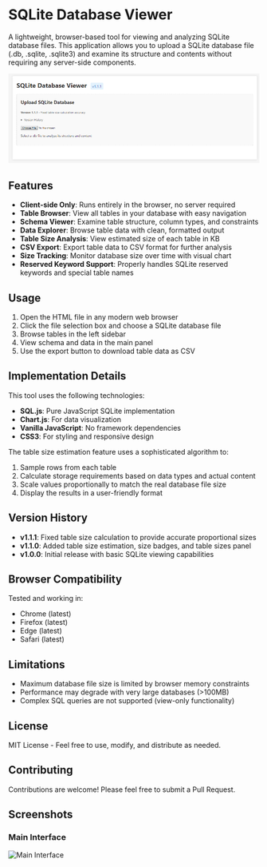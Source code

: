 # SQLite Database Viewer

A lightweight, browser-based tool for viewing and analyzing SQLite database files. This application allows you to upload a SQLite database file (.db, .sqlite, .sqlite3) and examine its structure and contents without requiring any server-side components.

![SQLite Database Viewer Screenshot](image1.png)

## Features

- **Client-side Only**: Runs entirely in the browser, no server required
- **Table Browser**: View all tables in your database with easy navigation
- **Schema Viewer**: Examine table structure, column types, and constraints
- **Data Explorer**: Browse table data with clean, formatted output
- **Table Size Analysis**: View estimated size of each table in KB
- **CSV Export**: Export table data to CSV format for further analysis
- **Size Tracking**: Monitor database size over time with visual chart
- **Reserved Keyword Support**: Properly handles SQLite reserved keywords and special table names

## Usage

1. Open the HTML file in any modern web browser
2. Click the file selection box and choose a SQLite database file
3. Browse tables in the left sidebar
4. View schema and data in the main panel
5. Use the export button to download table data as CSV

## Implementation Details

This tool uses the following technologies:

- **SQL.js**: Pure JavaScript SQLite implementation
- **Chart.js**: For data visualization
- **Vanilla JavaScript**: No framework dependencies
- **CSS3**: For styling and responsive design

The table size estimation feature uses a sophisticated algorithm to:
1. Sample rows from each table
2. Calculate storage requirements based on data types and actual content
3. Scale values proportionally to match the real database file size
4. Display the results in a user-friendly format

## Version History

- **v1.1.1**: Fixed table size calculation to provide accurate proportional sizes
- **v1.1.0**: Added table size estimation, size badges, and table sizes panel
- **v1.0.0**: Initial release with basic SQLite viewing capabilities

## Browser Compatibility

Tested and working in:
- Chrome (latest)
- Firefox (latest)
- Edge (latest)
- Safari (latest)

## Limitations

- Maximum database file size is limited by browser memory constraints
- Performance may degrade with very large databases (>100MB)
- Complex SQL queries are not supported (view-only functionality)

## License

MIT License - Feel free to use, modify, and distribute as needed.

## Contributing

Contributions are welcome! Please feel free to submit a Pull Request.

## Screenshots

### Main Interface
![Main Interface](DBViewer_full_interface.gif)

